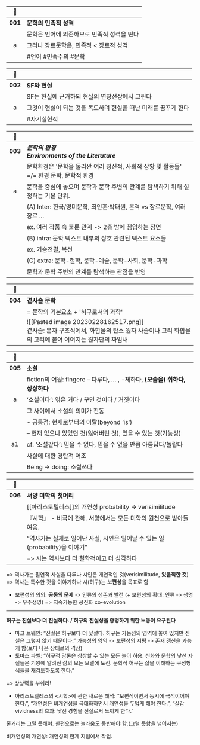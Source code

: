| 🔗 | |
| :-: | - |
| **001** | **문학의 민족적 성격**|
||문학은 언어에 의존하므로 민족적 성격을 띤다 |
| a | 그러나 장르문학은, 민족적 < 장르적 성격 |
|| #언어 #민족주의 #문학 

| 🔗 |  |
| :-: | - |
| **002** | **SF와 현실** |
||SF는 현실에 근거하되 현실의 연장선상에서 그린다 |
| a |그것이 현실이 되는 것을 목도하며 현실을 떠난 미래를 꿈꾸게 한다|
||#자기실현적 

| 🔗 | |
| :-: | - |
| **003** | ***문학의 환경 </br> Environments of the Literature***|
||문학환경은 '문학을 둘러싼 여러 정신적, 사회적 상황 및 활동들' =/= 환경 문학, 문학적 환경 |
| a | 문학을 중심에 놓으며 문학과 문학 주변의 관계를 탐색하기 위해 설정하는 기본 단위.|
|| (A) Inter: 한국/영미문학, 최인훈·박태원, 본격 vs 장르문학, 여러 장르 ... | 
| |ex. 여러 작품 속 불륜 관계 -> 2층 방에 침입하는 장면 |
|| (B) intra: 문학 텍스트 내부의 상호 관련된 텍스트 요소들 |
|| ex. 기승전결, 복선
|| (C) extra: 문학-철학, 문학-예술, 문학-사회, 문학-과학  |
|| 문학과 문학 주변의 관계를 탐색하는 관점을 반영 |

| 🔗 |  |
| :-: | - |
| **004** | **곁사슬 문학** |
||= 문학의 기본요소 + '허구로서의 과학'|
||![[Pasted image 20230228162517.png]]</br> 곁사슬: 분자 구조식에서, 화합물의 탄소 원자 사슬이나 고리 화합물의 고리에 붙어 이어지는 원자단의 짜임새

| 🔗 | |
| :-: | - |
| **005** | **소설**|
||fiction의 어원: fingere – 다루다, … , -체하다, **(모습을) 취하다, 상상하다**
|a|‘소설이다’: 엮은 거다 / 꾸민 것이다 / 거짓이다
||그 사이에서 소설의 의미가 진동
||- 공통점: 현재로부터의 이탈(beyond ‘is’) 
||– 현재 없으나 있었던 것(잃어버린 것), 있을 수 있는 것(가능성)
|a1|cf. ‘소설같다’: 믿을 수 없다, 믿을 수 없을 만큼 아름답다/놀랍다 
||사실에 대한 경탄적 어조
||Being -> doing: 소설쓰다

| 🔗 | |
| :-: | - |
| **006** | **서양 미학의 첫머리**|
||[[아리스토텔레스]]의 개연성 probability -> verisimilitude
||『시학』 - 비극에 관해. 서양에서는 모든 미학의 원천으로 받아들여옴.
||“역사가는 실제로 일어난 사실, 시인은 일어날 수 있는 일(probability)을 이야기”
||=> 시는 역사보다 더 철학적이고 더 심각하다

=> 역사가는 필연적 사실을 다루나 시인은 개연적인 것(verisimilitude, **있음직한 것**)
=> 역사는 특수한 것을 이야기하나 시(허구)는 **보편성**을 목표로 함
* 보편성의 의의: **공동의 문제** -> 인류의 생존과 발전 (+ 보편성의 확대: 인류 -> 생명 -> 우주생명) => 지속가능한 공진화 co-evolution

---
**허구는 진실보다 더 진실하다. / 허구의 진실성을 증명하기 위한 노동이 요구된다**
* 마크 트웨인: “진실은 허구보다 더 낯설다. 허구는 가능성의 영역에 놓여 있지만 진실은 그렇지 않기 때문이다.” 가능성의 영역 -> 보편성의 지평 -> 존재 갱신을 가능케 함(보다 나은 상태로의 격상)
* 토마스 파벨: “허구적 담론은 상상할 수 있는 모든 놀이 허용. 신화와 문학의 낯선 자질들은 기왕에 알려진 삶의 모든 모델에 도전. 문학적 허구는 삶을 이해하는 구성형식들을 재검토하도록 한다.”

=> 상상력을 부숴라!

* 아리스토텔레스의 <시학>에 관한 새로운 해석: “보편적이면서 동시에 극적이어야 한다.”, “개연성은 비개연성을 극대화하면서 개연성을 두텁게 해야 한다.”, “실감vividness의 효과: 낯선 경험을 진실로서 느끼게 한다.”

줄거리는 그럴 듯해야. 한편으로는 놀라움도 동반해야 함.(그럴 듯함을 넘어서는)

비개연성의 개연성: 개연성의 한계 지점에서 작업.